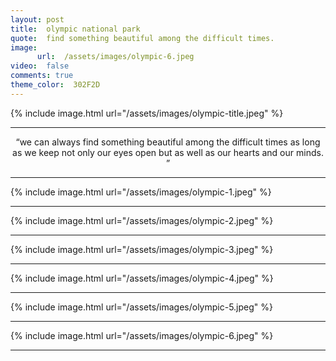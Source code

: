 ```yaml
---
layout: post
title:  olympic national park
quote:  find something beautiful among the difficult times.
image:
      url:  /assets/images/olympic-6.jpeg
video:  false
comments: true
theme_color:  302F2D
---
```


{% include image.html url="/assets/images/olympic-title.jpeg" %}

***

<center> “we can always find something beautiful among the difficult times as long as we keep not only our eyes open but as well as our hearts and our minds. ” </center>

***

{% include image.html url="/assets/images/olympic-1.jpeg" %}

***

{% include image.html url="/assets/images/olympic-2.jpeg" %}

***

{% include image.html url="/assets/images/olympic-3.jpeg" %}

***

{% include image.html url="/assets/images/olympic-4.jpeg" %}

***

{% include image.html url="/assets/images/olympic-5.jpeg" %}

***

{% include image.html url="/assets/images/olympic-6.jpeg" %}

***
